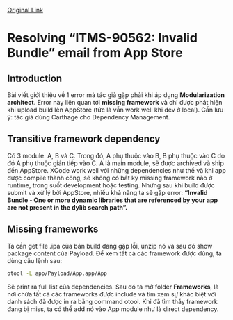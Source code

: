 [Original Link](https://medium.com/360learning-engineering/resolving-itms-90562-invalid-bundle-email-from-the-app-store-d4a1030418e5)

# Resolving “ITMS-90562: Invalid Bundle” email from App Store

## Introduction
Bài viết giới thiệu về 1 error mà tác giả gặp phải khi áp dụng __Modularization architect__. Error này liên quan tới __missing framework__ và chỉ được phát hiện khi upload build lên AppStore (tức là vẫn work well khi dev ở local).
Cần lưu ý: tác giả dùng Carthage cho Dependency Management.

## Transitive framework dependency
Có 3 module: A, B và C. Trong đó, A phụ thuộc vào B, B phụ thuộc vào C do đó A phụ thuộc gián tiếp vào C. A là main module, sẽ được archived và ship đến AppStore.
XCode work well với những dependencies như thế và khi app được compile thành công, sẽ không có bất kỳ missing framework nào ở runtime, trong suốt development hoặc testing.
Nhưng sau khi build được submit và xử lý bởi AppStore, nhiều khả năng ta sẽ gặp error: __“Invalid Bundle - One or more dynamic libraries that are referenced by your app are not present in the dylib search path”.__

## Missing frameworks
Ta cần get file .ipa của bản build đang gặp lỗi, unzip nó và sau đó show package content của Payload.
Để xem tất cả các framework được dùng, ta dùng câu lệnh sau:
```sh
otool -L app/Payload/App.app/App
```
Sẽ print ra full list của dependencies.
Sau đó ta mở folder __Frameworks__, là nơi chứa tất cả các frameworks được include và tìm xem sự khác biệt với danh sách đã được in ra bằng command otool.
Khi đã tìm thấy framework đang bị miss, ta có thể add nó vào App module như là direct dependency.
